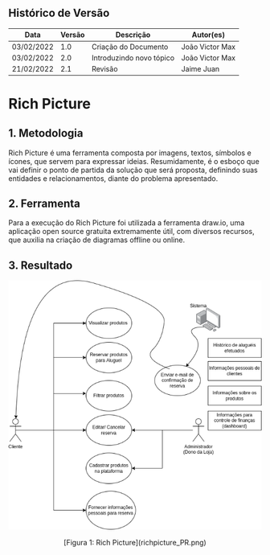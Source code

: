 ## Histórico de Versão

| Data       | Versão | Descrição            | Autor(es)           |
| ---------- | ------ | -------------------- | --------------- |
| 03/02/2022 | 1.0    | Criação do Documento | João Victor Max |
| 03/02/2022 | 2.0    | Introduzindo novo tópico | João Victor Max |
| 21/02/2022 | 2.1    | Revisão | Jaime Juan |

# Rich Picture

## 1. Metodologia

Rich Picture é uma ferramenta composta por imagens, textos, símbolos e ícones, que servem para expressar ideias. Resumidamente, é o esboço que vai definir o ponto de partida da solução que será proposta, definindo suas entidades e relacionamentos, diante do problema apresentado.

## 2. Ferramenta

Para a execução do Rich Picture foi utilizada a ferramenta draw.io, uma aplicação open source gratuita extremamente útil, com diversos recursos, que auxilia  na criação de diagramas offline ou online.

## 3. Resultado

![richpicture_PR](richpicture_PR.png)

<center>[Figura 1: Rich Picture](richpicture_PR.png)</center>